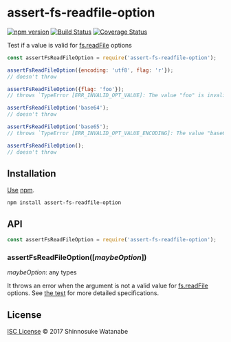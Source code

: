 # assert-fs-readfile-option

[![npm version](https://img.shields.io/npm/v/assert-fs-readfile-option.svg)](https://www.npmjs.com/package/assert-fs-readfile-option)
[![Build Status](https://travis-ci.org/shinnn/assert-fs-readfile-option.svg?branch=master)](https://travis-ci.org/shinnn/assert-fs-readfile-option)
[![Coverage Status](https://img.shields.io/coveralls/shinnn/assert-fs-readfile-option.svg)](https://coveralls.io/github/shinnn/assert-fs-readfile-option?branch=master)

Test if a value is valid for [fs.readFile] options

```javascript
const assertFsReadFileOption = require('assert-fs-readfile-option');

assertFsReadFileOption({encoding: 'utf8', flag: 'r'});
// doesn't throw

assertFsReadFileOption({flag: 'foo'});
// throws `TypeError [ERR_INVALID_OPT_VALUE]: The value "foo" is invalid for option "flags"`

assertFsReadFileOption('base64');
// doesn't throw

assertFsReadFileOption('base65');
// throws `TypeError [ERR_INVALID_OPT_VALUE_ENCODING]: The value "base65" is invalid for option "encoding"`

assertFsReadFileOption();
// doesn't throw
```

## Installation

[Use](https://docs.npmjs.com/cli/install) [npm](https://docs.npmjs.com/getting-started/what-is-npm).

```
npm install assert-fs-readfile-option
```

## API

```javascript
const assertFsReadFileOption = require('assert-fs-readfile-option');
```

### assertFsReadFileOption([*maybeOption*])

*maybeOption*: any types

It throws an error when the argument is not a valid value for [fs.readFile] options. See [the test](./test.js) for more detailed specifications.

## License

[ISC License](./LICENSE) © 2017 Shinnosuke Watanabe

[fs.readFile]: https://nodejs.org/api/fs.html#fs_fs_readfile_path_options_callback
